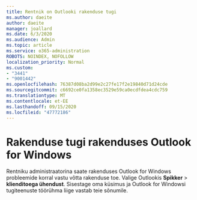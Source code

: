 ```yaml
---
title: Rentnik on Outlooki rakenduse tugi
ms.author: daeite
author: daeite
manager: joallard
ms.date: 6/3/2020
ms.audience: Admin
ms.topic: article
ms.service: o365-administration
ROBOTS: NOINDEX, NOFOLLOW
localization_priority: Normal
ms.custom:
- "3441"
- "9001442"
ms.openlocfilehash: 76387d08ba2d99e2c27fe17f2e19840d71d24cde
ms.sourcegitcommit: c6692ce0fa1358ec3529e59ca0ecdfdea4cdc759
ms.translationtype: MT
ms.contentlocale: et-EE
ms.lasthandoff: 09/15/2020
ms.locfileid: "47772186"
---
```

# <a name="in-app-support-in-outlook-for-windows"></a>Rakenduse tugi rakenduses Outlook for Windows

Rentniku administraatorina saate rakenduses Outlook for Windows probleemide korral vastu võtta rakenduse toe. Valige Outlookis **Spikker**  >  **klienditoega ühendust**. Sisestage oma küsimus ja Outlook for Windowsi tugiteenuste töörühma liige vastab teie sõnumile.